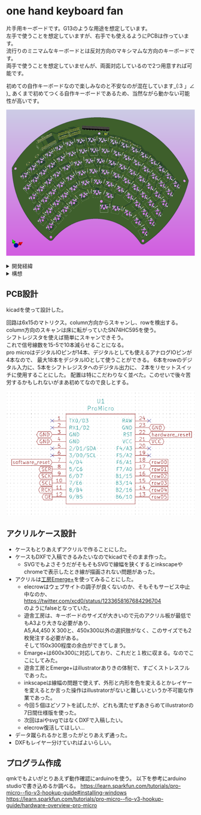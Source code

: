 # one hand keyboard fan

片手用キーボードです。G13のような用途を想定しています。  
左手で使うことを想定していますが、右手でも使えるようにPCBは作っています。  
流行りのミニマムなキーボードとは反対方向のマキシマムな方向のキーボードです。  
両手で使うことを想定していませんが、両面対応しているので2つ用意すれば可能です。  

初めての自作キーボードなので楽しみなのと不安なのが混在しています\_(:3 」∠ )\_
あくまで初めてつくる自作キーボードであるため、当然ながら動かない可能性が高いです。

![](./pcb/fan.png)
<details>
<summary>開発経緯</summary>

## キーボード割ろうとしたら曲がった
* ありものは素晴らしい、でも自分で作ってみたい。よし、初めてのキーボード自作だ！PCBから作るぞ\\('ω')/
* 今使ってるhelixよい。でもErgodox的な縦のずれがあるキーボードもよさそう。そういうの作ろう...
* 左右分割型のキーボード良い。割りたい！でも左右の通信とかどうやってるんだろう...ちゃんと作れるかな...
* とりあえずキーを並べてみる。小指とか根元に近く配置しよう...
* 見た目汚いな...とりあえずきれいに並べてみるか...あれ、なんか曲がってきた...
* あれこれ片手でフルキーボードいけるんじゃ...

という感じでした\_(:3 」∠ )\_  
つまりキーボードを割ろうとしたが、  
筋力が足りなかったため（左右に分割したときの左右間の通信を電源(VCC,GND)と信号線の3本でどうやって通信してるのかわからなかったので）、  
割れずに曲がってしまった。  
次作るときは割りたい。  
名前は見た目がうちわのようになったため。  もちろん余った基板は重めの団扇として使うことができる。
鍋敷きにしてもよい。
</details>

<details>
<summary>構想</summary>

### コンセプト
以下で東西南北を言うときは、左手で中指の方向を北とした場合の手のひらからの方向を指します。

* 片手でたくさんのキーを使える。
	* フルキーボード相当のキーを使えるものとする。
		* 現状6x15のマトリクスで87キーを配置。
		* 残り３キーはあまり使わない用途向けにリセットスイッチ部品で配置。

* 片手で使いやすい。
	* 指毎の特徴に合わせて配置する。  
		例えば
		* 親指はゲームのコントローラーで多用されるように本来非常に性能が良い。  
		しかしキーボードを使う上で親指を生かすのは難しい。  
		Twitterの投票によると親指に複数のキーを割り当てているときに使っているキーの数はせいぜい4キーらしい。  
		このキーボードでは多めに5キーを割り当てる。
		* 人差し指は性能が良くQWERTYでもほかの指より多いキーを担当する。  
		このキーボードでも人差し指の担当は多くする。
		* 中指は人差し指と同じくらいのせいのがある。中指にも多めのキーを割り当てる。
		* 薬指は中指と一緒に動かないと性能が良くないので、キーボードではあまり性能を発揮できない。
		ただし、北西方向は強く、北西方向に関しては小指より適している。。
		* 小指は短いので、北西方向の移動は難しい。  
		しかし西方向、南西方向はそこそこ性能が良い。
	* 指に合わせてキーを配置する。
		* 変則的な配置なので指１本に対して割り当てられたキーの数は様々。
			* 現状小指20、薬指15、中指12、人差し指31、親指5キー。人差し指と小指は無駄キーを含む。足しても90にはならない。
		* 将来的にはキーを立体的に配置するのもよいが、現状は平面に配置。
	* 指は伸ばした状態のほうが押しやすく、キーを押し分けやすい。
		* 指の根本に近いキーよりも指を伸ばしたときに押すキーのほうが押しやすい。
		* 指の根元に近いキーを減らし、指を伸ばしたときに押すキーを増やす。
	* レイヤーは極力つかわない。
		* シフトキーのように押しながら操作することは片手だと難しい。

* すべてのキーを常に使うキーにはせず、使う用途に合わせてカスタマイズできるよう、無駄にキーを配置する。

### 実現方法

* 以下の2点からキーを扇状に配置する。
	* 小指の性能を発揮できるように小指のキーは手首側に寄せる。
	* 伸ばした状態で使える人差し指、中指のキーを増やす。
* 列方向には揃えず、行方向にはそろえる。
* 無駄にキーを小指の西側、人差し指の東側、すべての指の北側に配置する。つまり一回り大きくする。

### 将来的にやりたいこと

* QMKを使わずに作る。(現状使う)
* C以外の言語で作る。(現状C言語)
* マイコンを複数種類使えるようにする。(現状むずかしい)
* raspberry pi zeroと画面を搭載して、それ単体でPCとして動作させ多機能にする。(現状ソケットのみ用意)
* ケースを3Dプリンターなどでつくる。
* キーを立体的に配置する。

</details>

## PCB設計

kicadを使って設計した。

回路は6x15のマトリクス。column方向からスキャンし、rowを検出する。  
column方向のスキャンは床に転がっていたSN74HC595を使う。  
シフトレジスタを使えば簡単にスキャンできそう。  
これで信号線数を15-5で10本減らせることになる。  
pro microはデジタルIOピンが14本、デジタルとしても使えるアナログIOピンが4本なので、
最大18本をデジタルIOとして使うことができる。
6本をrowのデジタル入力に、5本をシフトレジスタへのデジタル出力に、
2本をリセットスイッチに使用することにした。
配置は特にこだわりなく並べた。このせいで後々苦労するかもしれないがまあ初めてなので良しとする。

![](./pcb/promicropin.png)

## アクリルケース設計

* ケースもとりあえずアクリルで作ることにした。
* ケースもDXFで入稿できるみたいなのでkicadでそのまま作った。
	* SVGでもよさそうだがそもそもSVGで線幅を狭くするとinkscapeやchromeで表示したとき線が描画されない問題があった。
* アクリルは[工房Emerge+](https://www.emergeplus.jp/laser-cutting-service/)を使ってみることにした。
	* elecrowはウェブサイトの調子が良くないのか、そもそもサービス中止中なのか、  
	https://twitter.com/xcd0/status/1233658167684296704  
	のようにfalseとなっていた。
	* 遊舎工房は、キーボードのサイズが大きいので元のアクリル板が最低でもA3より大きな必要があり、  
	A5,A4,450 X 300と、450x300以外の選択肢がなく、このサイズでも2枚発注する必要がある。  
	そして150x300程度の余白ができてしまう。
	* Emarge+は600x300に対応しており、これだと１枚に収まる。なのでここにしてみた。
	* 遊舎工房とEmerge+はillustratorありきの体制で、すごくストレスフルであった。
	* inkscapeは線幅の問題で使えず、外形と内形を色を変えるとかレイヤーを変えるとか言った操作はillustratorがないと難しいというか不可能な作業であった。
	* 今回５個ほどソフトを試したが、どれも満たせずあきらめてillustratorの7日間仕様版を使った。
	* 次回はaiやsvgではなくDXFで入稿したい。
	* elecrow復活してほしい...
* データ蹴られるかと思ったがとりあえず通った。
* DXFもレイヤー分けていればよいらしい。

## プログラム作成

qmkでもよいがとりあえず動作確認にarduinoを使う。
以下を参考にarduino studioで書き込めるか調べる。
https://learn.sparkfun.com/tutorials/pro-micro--fio-v3-hookup-guide#installing-windows
https://learn.sparkfun.com/tutorials/pro-micro--fio-v3-hookup-guide/hardware-overview-pro-micro



